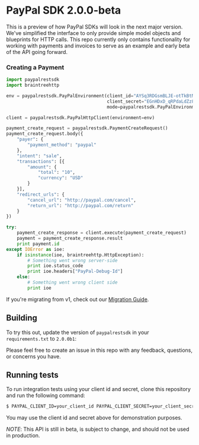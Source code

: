 # PayPal SDK 2.0.0-beta

This is a preview of how PayPal SDKs will look in the next major version. We've simplified the interface to only provide
simple model objects and blueprints for HTTP calls. This repo currently only contains functionality for working with payments and invoices
to serve as an example and early beta of the API going forward.

### Creating a Payment

```python
import paypalrestsdk
import braintreehttp

env = paypalrestsdk.PayPalEnvironment(client_id="AYSq3RDGsmBLJE-otTkBtM-jBRd1TCQwFf9RGfwddNXWz0uFU9ztymylOhRS",
                                      client_secret="EGnHDxD_qRPdaLdZz8iCr8N7_MzF-YHPTkjs6NKYQvQSBngp4PTTVWkPZRbL",
                                      mode=paypalrestsdk.PayPalEnvironment.SANDBOX)

client = paypalrestsdk.PayPalHttpClient(environment=env)

payment_create_request = paypalrestsdk.PaymentCreateRequest()
payment_create_request.body({
    "payer": {
        "payment_method": "paypal"
    },
    "intent": "sale",
    "transactions": [{
        "amount": {
            "total": "10",
            "currency": "USD"
        }
    }],
    "redirect_urls": {
        "cancel_url": "http://paypal.com/cancel",
        "return_url": "http://paypal.com/return"
    }
})

try:
    payment_create_response = client.execute(payment_create_request)
    payment = payment_create_response.result
    print payment.id
except IOError as ioe:
    if isinstance(ioe, braintreehttp.HttpException):
        # Something went wrong server-side
        print ioe.status_code
        print ioe.headers["PayPal-Debug-Id"]
    else:
        # Something went wrong client side
        print ioe
```

If you're migrating from v1, check out our [Migration Guide](./docs/Migrating.md).

## Building

To try this out, update the version of `paypalrestsdk` in your `requirements.txt` to `2.0.0b1`:

Please feel free to create an issue in this repo with any feedback, questions, or concerns you have.

## Running tests

To run integration tests using your client id and secret, clone this repository and run the following command:
```sh
$ PAYPAL_CLIENT_ID=your_client_id PAYPAL_CLIENT_SECRET=your_client_secret python -m unittest paypalrestsdk tests
```

You may use the client id and secret above for demonstration purposes.


*NOTE*: This API is still in beta, is subject to change, and should not be used in production.

